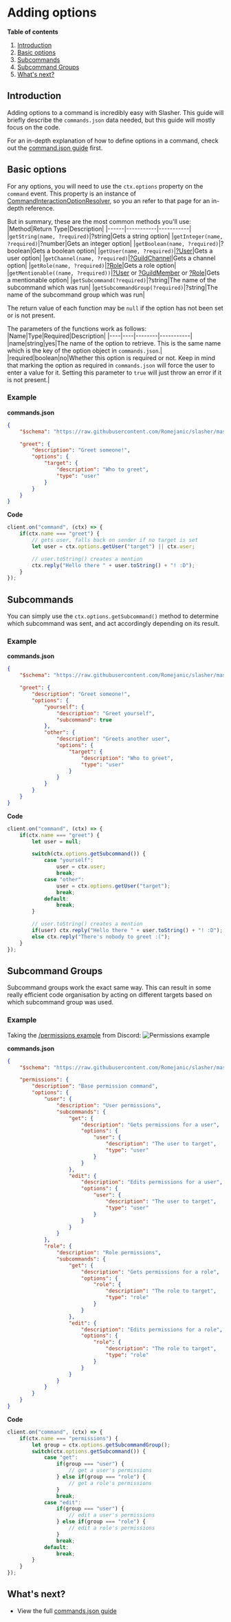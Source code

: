# Adding options

**Table of contents**
1. [Introduction](#introduction)
2. [Basic options](#basic-options)
3. [Subcommands](#subcommands)
4. [Subcommand Groups](#subcommand-groups)
5. [What's next?](#whats-next)

## Introduction
Adding options to a command is incredibly easy with Slasher. This guide will briefly describe the `commands.json` data needed, but this guide will mostly focus on the code.

For an in-depth explanation of how to define options in a command, check out the [command.json guide](./command-json.md) first.

## Basic options
For any options, you will need to use the `ctx.options` property on the `command` event. This property is an instance of [CommandInteractionOptionResolver](https://discord.js.org/#/docs/main/stable/class/CommandInteractionOptionResolver), so you an refer to that page for an in-depth reference.

But in summary, these are the most common methods you'll use:
|Method|Return Type|Description|
|------|-----------|-----------|
|`getString(name, ?required)`|?string|Gets a string option|
|`getInteger(name, ?required)`|?number|Gets an integer option|
|`getBoolean(name, ?required)`|?boolean|Gets a boolean option|
|`getUser(name, ?required)`|[?User](https://discord.js.org/#/docs/main/stable/class/User)|Gets a user option|
|`getChannel(name, ?required)`|[?GuildChannel](https://discord.js.org/#/docs/main/stable/class/GuildChannel)|Gets a channel option|
|`getRole(name, ?required)`|[?Role](https://discord.js.org/#/docs/main/stable/class/Role)|Gets a role option|
|`getMentionable((name, ?required))`|[?User](https://discord.js.org/#/docs/main/stable/class/User) or [?GuildMember](https://discord.js.org/#/docs/main/stable/class/GuildMember) or [?Role](https://discord.js.org/#/docs/main/stable/class/Role)|Gets a mentionable option|
|`getSubcommand(?required)`|?string|The name of the subcommand which was run|
|`getSubcommandGroup(?required)`|?string|The name of the subcommand group which was run|

The return value of each function may be `null` if the option has not been set or is not present.

The parameters of the functions work as follows:
|Name|Type|Required|Description|
|----|----|--------|-----------|
|name|string|yes|The name of the option to retrieve. This is the same name which is the key of the option object in `commands.json`.|
|required|boolean|no|Whether this option is required or not. Keep in mind that marking the option as required in `commands.json` will force the user to enter a value for it. Setting this parameter to `true` will just throw an error if it is not present.|

### Example
**commands.json**
```json
{
    "$schema": "https://raw.githubusercontent.com/Romejanic/slasher/master/schema.json",

    "greet": {
        "description": "Greet someone!",
        "options": {
            "target": {
                "description": "Who to greet",
                "type": "user"
            }
        }
    }
}
```
**Code**
```js
client.on("command", (ctx) => {
    if(ctx.name === "greet") {
        // gets user, falls back on sender if no target is set
        let user = ctx.options.getUser("target") || ctx.user;

        // user.toString() creates a mention
        ctx.reply("Hello there " + user.toString() + "! :D");
    }
});
```

## Subcommands
You can simply use the `ctx.options.getSubcommand()` method to determine which subcommand was sent, and act accordingly depending on its result.

### Example
**commands.json**
```json
{
    "$schema": "https://raw.githubusercontent.com/Romejanic/slasher/master/schema.json",

    "greet": {
        "description": "Greet someone!",
        "options": {
            "yourself": {
                "description": "Greet yourself",
                "subcommand": true
            },
            "other": {
                "description": "Greets another user",
                "options": {
                    "target": {
                        "description": "Who to greet",
                        "type": "user"
                    }
                }
            }
        }
    }
}
```
**Code**
```js
client.on("command", (ctx) => {
    if(ctx.name === "greet") {
        let user = null;

        switch(ctx.options.getSubcommand()) {
            case "yourself":
                user = ctx.user;
                break;
            case "other":
                user = ctx.options.getUser("target");
                break;
            default:
                break;
        }

        // user.toString() creates a mention
        if(user) ctx.reply("Hello there " + user.toString() + "! :D");
        else ctx.reply("There's nobody to greet :(");
    }
});
```

## Subcommand Groups
Subcommand groups work the exact same way. This can result in some really efficient code organisation by acting on different targets based on which subcommand group was used.

### Example
Taking the [/permissions example](https://discord.com/developers/docs/interactions/application-commands#subcommands-and-subcommand-groups) from Discord:
![Permissions example](img/subcmdgroup.png)

**commands.json**
```json
{
    "$schema": "https://raw.githubusercontent.com/Romejanic/slasher/master/schema.json",

    "permissions": {
        "description": "Base permission command",
        "options": {
            "user": {
                "description": "User permissions",
                "subcommands": {
                    "get": {
                        "description": "Gets permissions for a user",
                        "options": {
                            "user": {
                                "description": "The user to target",
                                "type": "user"
                            }
                        }
                    },
                    "edit": {
                        "description": "Edits permissions for a user",
                        "options": {
                            "user": {
                                "description": "The user to target",
                                "type": "user"
                            }
                        }
                    }
                }
            },
            "role": {
                "description": "Role permissions",
                "subcommands": {
                    "get": {
                        "description": "Gets permissions for a role",
                        "options": {
                            "role": {
                                "description": "The role to target",
                                "type": "role"
                            }
                        }
                    },
                    "edit": {
                        "description": "Edits permissions for a role",
                        "options": {
                            "role": {
                                "description": "The role to target",
                                "type": "role"
                            }
                        }
                    }
                }
            }
        }
    }
}
```
**Code**
```js
client.on("command", (ctx) => {
    if(ctx.name === "permissions") {
        let group = ctx.options.getSubcommandGroup();
        switch(ctx.options.getSubcommand()) {
            case "get":
                if(group === "user") {
                    // get a user's permissions
                } else if(group === "role") {
                    // get a role's permissions
                }
                break;
            case "edit":
                if(group === "user") {
                    // edit a user's permissions
                } else if(group === "role") {
                    // edit a role's permissions
                }
                break;
            default:
                break;
        }
    }
});
```

## What's next?
- View the full [commands.json guide](./command-json.md)
